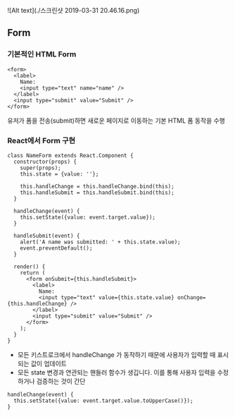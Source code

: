 ![Alt text](./스크린샷 2019-03-31 20.46.16.png)

## Form
### 기본적인 HTML Form
```
<form>
  <label>
    Name:
    <input type="text" name="name" />
  </label>
  <input type="submit" value="Submit" />
</form>
```

유저가 폼을 전송(submit)하면 새로운 페이지로 이동하는 기본 HTML 폼 동작을 수행

### React에서 Form 구현
```
class NameForm extends React.Component {
  constructor(props) {
    super(props);
    this.state = {value: ''};

    this.handleChange = this.handleChange.bind(this);
    this.handleSubmit = this.handleSubmit.bind(this);
  }

  handleChange(event) {
    this.setState({value: event.target.value});
  }

  handleSubmit(event) {
    alert('A name was submitted: ' + this.state.value);
    event.preventDefault();
  }

  render() {
    return (
      <form onSubmit={this.handleSubmit}>
        <label>
          Name:
          <input type="text" value={this.state.value} onChange={this.handleChange} />
        </label>
        <input type="submit" value="Submit" />
      </form>
    );
  }
}
```
- 모든 키스트로크에서 handleChange 가 동작하기 때문에 사용자가 입력할 때 표시되는 값이 업데이트
- 모든 state 변경과 연관되는 핸들러 함수가 생깁니다. 이를 통해 사용자 입력을 수정하거나 검증하는 것이 간단

```
handleChange(event) {
  this.setState({value: event.target.value.toUpperCase()});
}
```
